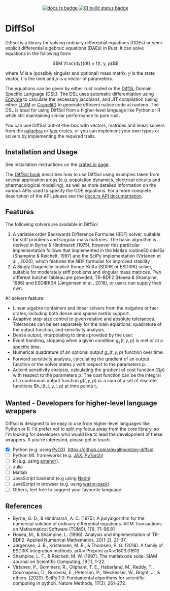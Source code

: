 <div align="center">
<a href="https://docs.rs/diffsol">
    <img src="https://img.shields.io/crates/v/diffsol.svg?label=docs&color=blue&logo=rust" alt="docs.rs badge">
</a>
<a href="https://github.com/martinjrobins/diffsol/actions/workflows/rust.yml">
    <img src="https://github.com/martinjrobins/diffsol/actions/workflows/rust.yml/badge.svg" alt="CI build status badge">
</a>
</div>

# DiffSol

Diffsol is a library for solving ordinary differential equations (ODEs) or semi-explicit differential algebraic equations (DAEs) in Rust. It can solve equations in the following form:

```math
M \frac{dy}{dt} = f(t, y, p)
```

where $M$ is a (possibly singular and optional) mass matrix, $y$ is the state vector, $t$ is the time and $p$ is a vector of parameters. 

The equations can be given by either rust coded or the [DiffSL](https://martinjrobins.github.io/diffsl/) Domain Specific Language (DSL). The DSL uses automatic differentiation using [Enzyme](https://enzyme.mit.edu/) to calculate the necessary jacobians, and JIT compilation (using either [LLVM](https://llvm.org/) or [Cranelift](https://cranelift.dev/)) to generate efficient native code at runtime. The DSL is ideal for using DiffSol from a higher-level language like Python or R while still maintaining similar performance to pure rust.

You can use DiffSol out-of-the-box with vectors, matrices and linear solvers from the [nalgebra](https://nalgebra.org) or [faer](https://github.com/sarah-ek/faer-rs) crates, or you can implement your own types or solvers by implementing the required traits.

## Installation and Usage

See installation instructions on the [crates.io page](https://crates.io/crates/diffsol).

The [DiffSol book](https://martinjrobins.github.io/diffsol/) describes how to use DiffSol using examples taken from several application areas (e.g. population dynamics, electrical circuits and pharmacological modelling), as well as more detailed information on the various APIs used to specify the ODE equations. For a more complete description of the API, please see the [docs.rs API documentation](https://docs.rs/diffsol). 

## Features 

The following solvers are available in DiffSol

1. A variable order Backwards Difference Formulae (BDF) solver, suitable for stiff problems and singular mass matrices. The basic algorithm is derived in Byrne & Hindmarsh (1975), however this particular implementation follows that implemented in the Matlab routine50 ode15s (Shampine & Reichelt, 1997) and the SciPy implementation (Virtanen et al., 2020), which features the NDF formulas for improved stability
2. A Singly Diagonally Implicit Runge-Kutta (SDIRK or ESDIRK) solver, suitable for moderately stiff problems and singular mass matrices. Two different butcher tableau are provided, TR-BDF2 (Hosea & Shampine, 1996) and ESDIRK34 (Jørgensen et al., 2018), or users can supply their own.

All solvers feature:

- Linear algebra containers and linear solvers from the nalgebra or faer crates, including both dense and sparse matrix support.
- Adaptive step-size control to given relative and absolute tolerances. Tolerances can be set separately for the main equations, quadrature of the output function, and sensitivity analysis.
- Dense output, interpolating to times provided by the user.
- Event handling, stopping when a given condition $g_e(t, y , p)$ is met or at a specific time.
- Numerical quadrature of an optional output $g_o(t, y, p)$ function over time.
- Forward sensitivity analysis, calculating the gradient of an output function or the solver states $y$ with respect to the parameters $p$.
- Adjoint sensitivity analysis, calculating the gradient of cost function $G(p)$ with respect to the parameters $p$. The cost function can be the integral of a continuous output function $g(t, y, p)$ or a sum of a set of discrete functions $h_i(t_i, y_i, p) at time points $t_i$.

## Wanted - Developers for higher-level language wrappers

Diffsol is designed to be easy to use from higher-level languages like Python or R. I'd prefer not to split my focus away from the core library, so I'm looking for developers who would like to lead the development of these wrappers. If you're interested, please get in touch.

- [x] Python (e.g. using [PyO3](https://pyo3.rs/v0.24.0/)). https://github.com/alexallmont/py-diffsol.
- [ ] Python ML frameworks (e.g. [JAX](https://docs.jax.dev/en/latest/ffi.html), [PyTorch](https://pytorch.org/tutorials/advanced/cpp_extension.html))
- [ ] R (e.g. using [extendr](https://extendr.github.io/)).
- [ ] Julia
- [ ] Matlab
- [ ] JavaScript backend (e.g using [Neon](https://neon-rs.dev/))
- [ ] JavaScript in browser (e.g. using [wasm-pack](https://rustwasm.github.io/wasm-pack/))
- [ ] Others, feel free to suggest your favourite language.

## References

- Byrne, G. D., & Hindmarsh, A. C. (1975). A polyalgorithm for the numerical solution of ordinary differential equations. ACM Transactions on Mathematical Software (TOMS), 1(1), 71–96.81
- Hosea, M., & Shampine, L. (1996). Analysis and implementation of TR-BDF2. Applied Numerical Mathematics, 20(1-2), 21–37.
- Jørgensen, J. B., Kristensen, M. R., & Thomsen, P. G. (2018). A family of ESDIRK integration methods. arXiv Preprint arXiv:1803.01613.
- Shampine, L. F., & Reichelt, M. W. (1997). The matlab ode suite. SIAM Journal on Scientific Computing, 18(1), 1–22.
- Virtanen, P., Gommers, R., Oliphant, T. E., Haberland, M., Reddy, T., Cournapeau, D., Burovski, E., Peterson, P., Weckesser, W., Bright, J., & others. (2020). SciPy 1.0: Fundamental algorithms for scientific computing in python. Nature Methods, 17(3), 261–272.
